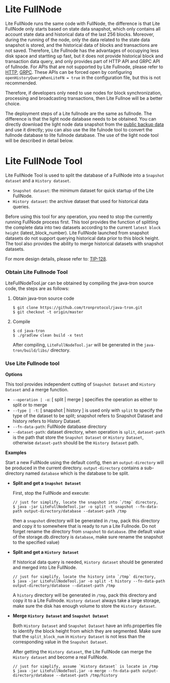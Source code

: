 # Lite FullNode
Lite FullNode runs the same code with FullNode, the difference is that Lite FullNode only starts based on state data snapshot, which only contains all account state data and historical data of the last 256 blocks. Moreover, during the running of the node, only the data related to the state data snapshot is stored, and the historical data of blocks and transactions are not saved. Therefore, Lite Fullnode has the advantages of occupying less disk space and startting up fast, but it does not provide historical block and transaction data query, and only provides part of HTTP API and GRPC API of fullnode. For APIs that are not supported by Lite Fullnode, please refer to [HTTP]( https://github.com/tronprotocol/java-tron/blob/develop/framework/src/main/java/org/tron/core/services/filter/LiteFnQueryHttpFilter.java), [GRPC](https://github.com/tronprotocol/java-tron/blob/develop/framework/src/main/java/org/tron/core/services/filter/LiteFnQueryGrpcInterceptor.java). These APIs can be forced open by configuring `openHistoryQueryWhenLiteFN = true` in the configuration file, but this is not recommended.

Therefore, if developers only need to use nodes for block synchronization, processing and broadcasting transactions, then Lite Fullnoe will be a better choice.

The deployment steps of a Lite fullnode are the same as fullnode. The difference is that the light node database needs to be obtained. You can directly download the light node data snapshot from the [public backup data](../../using_javatron/backup_restore/#lite-fullnode-data-snapshot) and use it directly; you can also use the lite fulnode tool to convert the fullnode database to lite fullnode database. The use of the light node tool will be described in detail below.


# Lite FullNode Tool

Lite FullNode Tool is used to split the database of a FullNode into a `Snapshot dataset` and a `History dataset`.

- `Snapshot dataset`: the minimum dataset for quick startup of the Lite FullNode.
- `History dataset`: the archive dataset that used for historical data queries.

Before using this tool for any operation, you need to stop the currently running FullNode process first. This tool provides the function of splitting the complete data into two datasets according to the current `latest block height` (latest_block_number). Lite FullNode launched from snapshot datasets do not support querying historical data prior to this block height. The tool also provides the ability to merge historical datasets with snapshot datasets.

For more design details, please refer to: [TIP-128](https://github.com/tronprotocol/tips/issues/128).

### Obtain Lite Fullnode Tool
LiteFullNodeTool.jar can be obtained by compiling the java-tron source code, the steps are as follows:

1. Obtain java-tron source code
    ```
    $ git clone https://github.com/tronprotocol/java-tron.git
    $ git checkout -t origin/master
    ```
2. Compile
    ```    
    $ cd java-tron
    $ ./gradlew clean build -x test
    ```

    After compiling, `LiteFullNodeTool.jar` will be generated in the `java-tron/build/libs/` directory.



### Use Lite Fullnode tool

**Options**

This tool provides independent cutting of `Snapshot Dataset` and `History Dataset` and a merge function.

- `--operation | -o`: [ split | merge ] specifies the operation as either to split or to merge
- `--type | -t`: [ snapshot | history ] is used only with `split` to specify the type of the dataset to be split; snapshot refers to Snapshot Dataset and history refers to History Dataset.
- `--fn-data-path`: FullNode database directory
- `--dataset-path`: dataset directory, when operation is `split`, `dataset-path` is the path that store the `Snapshot Dataset` or `History Dataset`,
otherwise `dataset-path` should be the `History Dataset` path.

**Examples**

Start a new FullNode using the default config, then an `output-directory` will be produced in the current directory.
`output-directory` contains a sub-directory named `database` which is the database to be split.

* **Split and get a `Snapshot Dataset`**

    First, stop the FullNode and execute:
    ```
    // just for simplify, locate the snapshot into `/tmp` directory,
    $ java -jar LiteFullNodeTool.jar -o split -t snapshot --fn-data-path output-directory/database --dataset-path /tmp
    ```
    then a `snapshot` directory will be generated in `/tmp`, pack this directory and copy it to somewhere that is ready to run a Lite Fullnode.
    Do not forget rename the directory from `snapshot` to `database`.
    (the default value of the storage.db.directory is `database`, make sure rename the snapshot to the specified value)

* **Split and get a `History Dataset`**

    If historical data query is needed, `History dataset` should be generated and merged into Lite FullNode.
    ```
    // just for simplify, locate the history into `/tmp` directory,
    $ java -jar LiteFullNodeTool.jar -o split -t history --fn-data-path output-directory/database --dataset-path /tmp
    ```
    A `history` directory will be generated in `/tmp`, pack this directory and copy it to a Lite Fullnode.
    `History dataset` always take a large storage, make sure the disk has enough volume to store the `History dataset`.

* **Merge `History Dataset` and `Snapshot Dataset`**

    Both `History Dataset` and `Snapshot Dataset` have an info.properties file to identify the block height from which they are segmented.
    Make sure that the `split_block_num` in `History Dataset` is not less than the corresponding value in the `Snapshot Dataset`.

    After getting the `History dataset`, the Lite FullNode can merge the `History dataset` and become a real FullNode.
    ```
    // just for simplify, assume `History dataset` is locate in /tmp
    $ java -jar LiteFullNodeTool.jar -o merge --fn-data-path output-directory/database --dataset-path /tmp/history
    ```